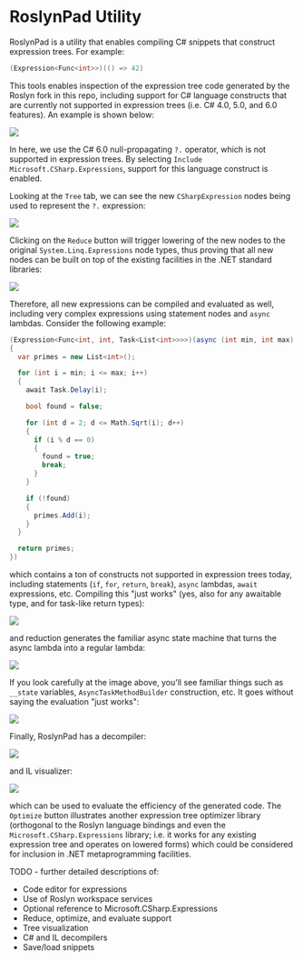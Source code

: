 # RoslynPad Utility

RoslynPad is a utility that enables compiling C# snippets that construct expression trees. For example:

```csharp
(Expression<Func<int>>)(() => 42)
```

This tools enables inspection of the expression tree code generated by the Roslyn fork in this repo, including support for C# language constructs that are currently not supported in expression trees (i.e. C# 4.0, 5.0, and 6.0 features). An example is shown below:

![](img/RoslynPad_001.png)

In here, we use the C# 6.0 null-propagating `?.` operator, which is not supported in expression trees. By selecting `Include Microsoft.CSharp.Expressions`, support for this language construct is enabled.

Looking at the `Tree` tab, we can see the new `CSharpExpression` nodes being used to represent the `?.` expression:

![](img/RoslynPad_002.png)

Clicking on the `Reduce` button will trigger lowering of the new nodes to the original `System.Linq.Expressions` node types, thus proving that all new nodes can be built on top of the existing facilities in the .NET standard libraries:

![](img/RoslynPad_003.png)

Therefore, all new expressions can be compiled and evaluated as well, including very complex expressions using statement nodes and `async` lambdas. Consider the following example:

```csharp
(Expression<Func<int, int, Task<List<int>>>>)(async (int min, int max) =>
{
  var primes = new List<int>();

  for (int i = min; i <= max; i++)
  {
    await Task.Delay(i);

    bool found = false;

    for (int d = 2; d <= Math.Sqrt(i); d++)
    {
      if (i % d == 0)
      {
        found = true;
        break;
      }
    }

    if (!found)
    {
      primes.Add(i);
    }
  }

  return primes;
})
```

which contains a ton of constructs not supported in expression trees today, including statements (`if`, `for`, `return`, `break`), `async` lambdas, `await` expressions, etc. Compiling this "just works" (yes, also for any awaitable type, and for task-like return types):

![](img/RoslynPad_004.png)

and reduction generates the familiar async state machine that turns the async lambda into a regular lambda:

![](img/RoslynPad_005.png)

If you look carefully at the image above, you'll see familiar things such as `__state` variables, `AsyncTaskMethodBuilder` construction, etc. It goes without saying the evaluation "just works":

![](img/RoslynPad_006.png)

Finally, RoslynPad has a decompiler:

![](img/RoslynPad_007.png)

and IL visualizer:

![](img/RoslynPad_008.png)

which can be used to evaluate the efficiency of the generated code. The `Optimize` button illustrates another expression tree optimizer library (orthogonal to the Roslyn language bindings and even the `Microsoft.CSharp.Expressions` library; i.e. it works for any existing expression tree and operates on lowered forms) which could be considered for inclusion in .NET metaprogramming facilities.

TODO - further detailed descriptions of:

* Code editor for expressions
* Use of Roslyn workspace services
* Optional reference to Microsoft.CSharp.Expressions
* Reduce, optimize, and evaluate support
* Tree visualization
* C# and IL decompilers
* Save/load snippets
